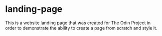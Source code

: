 # landing-page
This is a website landing page that was created for The Odin Project in order to demonstrate the ability to create a page from scratch and style it.